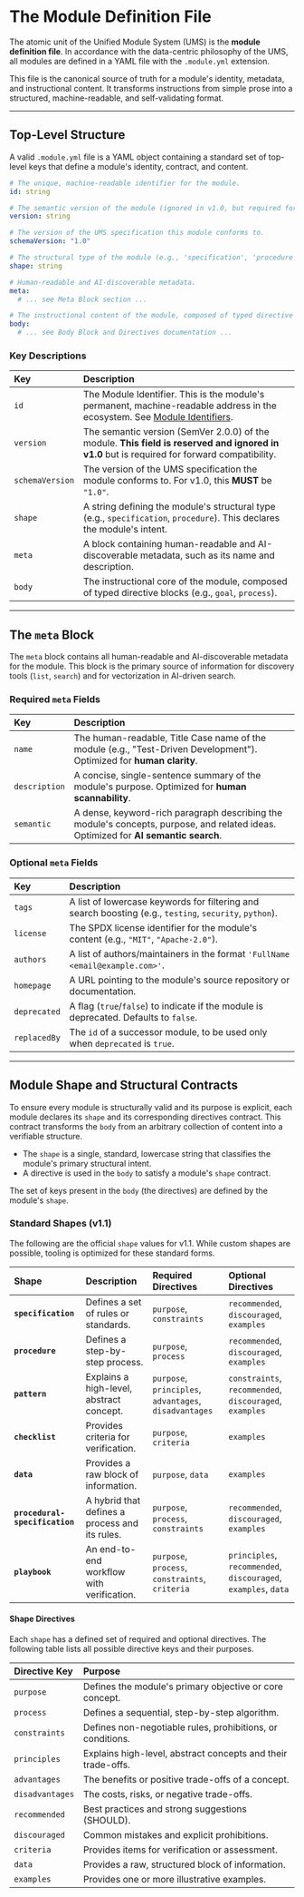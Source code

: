 # The Module Definition File

The atomic unit of the Unified Module System (UMS) is the **module definition file**. In accordance with the data-centric philosophy of the UMS, all modules are defined in a YAML file with the `.module.yml` extension.

This file is the canonical source of truth for a module's identity, metadata, and instructional content. It transforms instructions from simple prose into a structured, machine-readable, and self-validating format.

---

## Top-Level Structure

A valid `.module.yml` file is a YAML object containing a standard set of top-level keys that define a module's identity, contract, and content.

```yaml
# The unique, machine-readable identifier for the module.
id: string

# The semantic version of the module (ignored in v1.0, but required for future compatibility).
version: string

# The version of the UMS specification this module conforms to.
schemaVersion: "1.0"

# The structural type of the module (e.g., 'specification', 'procedure').
shape: string

# Human-readable and AI-discoverable metadata.
meta:
  # ... see Meta Block section ...

# The instructional content of the module, composed of typed directive blocks.
body:
  # ... see Body Block and Directives documentation ...
```

### Key Descriptions

| Key             | Description                                                                                                                                            |
| :-------------- | :----------------------------------------------------------------------------------------------------------------------------------------------------- |
| `id`            | The Module Identifier. This is the module's permanent, machine-readable address in the ecosystem. See [Module Identifiers](./03-module-identifier.md). |
| `version`       | The semantic version (SemVer 2.0.0) of the module. **This field is reserved and ignored in v1.0** but is required for forward compatibility.           |
| `schemaVersion` | The version of the UMS specification the module conforms to. For v1.0, this **MUST** be `"1.0"`.                                                       |
| `shape`         | A string defining the module's structural type (e.g., `specification`, `procedure`). This declares the module's intent.                                |
| `meta`          | A block containing human-readable and AI-discoverable metadata, such as its name and description.                                                      |
| `body`          | The instructional core of the module, composed of typed directive blocks (e.g., `goal`, `process`).                                                    |

---

## The `meta` Block

The `meta` block contains all human-readable and AI-discoverable metadata for the module. This block is the primary source of information for discovery tools (`list`, `search`) and for vectorization in AI-driven search.

### Required `meta` Fields

| Key           | Description                                                                                                                         |
| :------------ | :---------------------------------------------------------------------------------------------------------------------------------- |
| `name`        | The human-readable, Title Case name of the module (e.g., "Test-Driven Development"). Optimized for **human clarity**.               |
| `description` | A concise, single-sentence summary of the module's purpose. Optimized for **human scannability**.                                   |
| `semantic`    | A dense, keyword-rich paragraph describing the module's concepts, purpose, and related ideas. Optimized for **AI semantic search**. |

### Optional `meta` Fields

| Key          | Description                                                                                             |
| :----------- | :------------------------------------------------------------------------------------------------------ |
| `tags`       | A list of lowercase keywords for filtering and search boosting (e.g., `testing`, `security`, `python`). |
| `license`    | The SPDX license identifier for the module's content (e.g., `"MIT"`, `"Apache-2.0"`).                   |
| `authors`    | A list of authors/maintainers in the format `'FullName <email@example.com>'`.                           |
| `homepage`   | A URL pointing to the module's source repository or documentation.                                      |
| `deprecated` | A flag (`true`/`false`) to indicate if the module is deprecated. Defaults to `false`.                   |
| `replacedBy` | The `id` of a successor module, to be used only when `deprecated` is `true`.                            |

---

## Module Shape and Structural Contracts

To ensure every module is structurally valid and its purpose is explicit, each module declares its `shape` and its corresponding directives contract. This contract transforms the `body` from an arbitrary collection of content into a verifiable structure.

- The `shape` is a single, standard, lowercase string that classifies the module's primary structural intent.
- A directive is used in the `body` to satisfy a module's `shape` contract.

The set of keys present in the `body` (the directives) are defined by the module's `shape`.

### Standard Shapes (v1.1)

The following are the official `shape` values for v1.1. While custom shapes are possible, tooling is optimized for these standard forms.

| Shape                          | Description                                    | Required Directives                                    | Optional Directives                                            |
| :----------------------------- | :--------------------------------------------- | :----------------------------------------------------- | :------------------------------------------------------------- |
| **`specification`**            | Defines a set of rules or standards.           | `purpose`, `constraints`                               | `recommended`, `discouraged`, `examples`                       |
| **`procedure`**                | Defines a step-by-step process.                | `purpose`, `process`                                   | `recommended`, `discouraged`, `examples`                       |
| **`pattern`**                  | Explains a high-level, abstract concept.       | `purpose`, `principles`, `advantages`, `disadvantages` | `constraints`, `recommended`, `discouraged`, `examples`        |
| **`checklist`**                | Provides criteria for verification.            | `purpose`, `criteria`                                  | `examples`                                                     |
| **`data`**                     | Provides a raw block of information.           | `purpose`, `data`                                      | `examples`                                                     |
| **`procedural-specification`** | A hybrid that defines a process and its rules. | `purpose`, `process`, `constraints`                    | `recommended`, `discouraged`, `examples`                       |
| **`playbook`**                 | An end-to-end workflow with verification.      | `purpose`, `process`, `constraints`, `criteria`        | `principles`, `recommended`, `discouraged`, `examples`, `data` |

#### Shape Directives

Each `shape` has a defined set of required and optional directives. The following table lists all possible directive keys and their purposes.

| Directive Key   | Purpose                                                      |
| :-------------- | :----------------------------------------------------------- |
| `purpose`       | Defines the module's primary objective or core concept.      |
| `process`       | Defines a sequential, step-by-step algorithm.                |
| `constraints`   | Defines non-negotiable rules, prohibitions, or conditions.   |
| `principles`    | Explains high-level, abstract concepts and their trade-offs. |
| `advantages`    | The benefits or positive trade-offs of a concept.            |
| `disadvantages` | The costs, risks, or negative trade-offs.                    |
| `recommended`   | Best practices and strong suggestions (SHOULD).              |
| `discouraged`   | Common mistakes and explicit prohibitions.                   |
| `criteria`      | Provides items for verification or assessment.               |
| `data`          | Provides a raw, structured block of information.             |
| `examples`      | Provides one or more illustrative examples.                  |
